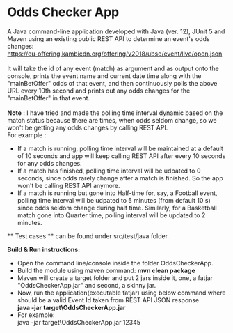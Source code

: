 # Odds Checker App
A Java command-line application developed with Java (ver. 12), JUnit 5 and Maven using an existing public REST API to determine an event's odds changes:</br> https://eu-offering.kambicdn.org/offering/v2018/ubse/event/live/open.json</br></br>
It will take the id of any event (match) as argument and as output onto the 
console, prints the event name and current date time along with the "mainBetOffer" odds of that 
event, and then continuously polls the above URL every 10th second and prints out any odds changes 
for the "mainBetOffer" in that event.</br></br>
**Note** : I have tried and made the polling time interval dynamic based on the match status because there are times, when odds seldom change, so we won't be getting any odds changes by calling REST API.</br>
For example :
* If a match is running, polling time interval will be maintained at a default of 10 seconds and app will keep calling REST API after every 10 seconds for any odds changes.
* If a match has finished, polling time interval will be udpated to 0 seconds, since odds rarely change after a match is finished. So the app won't be calling REST API anymore.
* If a match is running but gone into Half-time for, say, a Football event, polling time interval will be udpated to 5 minutes (from default 10 s) since odds seldom change during half time. Similarly, for a Basketball match gone into Quarter time, polling interval will be updated to 2 minutes.<br/>

** Test cases ** can be found under src/test/java folder.

**Build & Run instructions:**</br>
* Open the command line/console inside the folder OddsCheckerApp.</br>
* Build the module using maven command:  **mvn clean package**
* Maven will create a target folder and put 2 jars inside it, one, a fatjar "OddsCheckerApp.jar" and second, a skinny jar.
* Now, run the application(executable fatjar) using below command where <Event ID> should be a valid Event Id taken from REST API JSON response</br>
**java -jar target\OddsCheckerApp.jar <Event-ID>**</br>
* For example:</br>
java -jar target\OddsCheckerApp.jar 12345
</br></br>